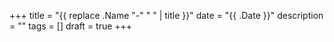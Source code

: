 +++
title = "{{ replace .Name "-" " " | title }}"
date = "{{ .Date }}"
description = ""
tags = []
draft = true
+++